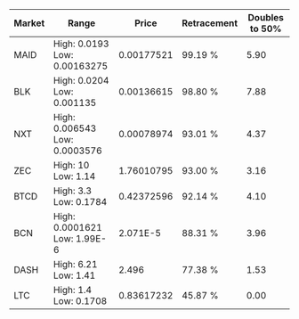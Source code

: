 | Market | Range | Price| Retracement | Doubles to 50% |
| --- | --- | --- | --- | --- |
| MAID | High: 0.0193<br />Low: 0.00163275 | 0.00177521 | 99.19 % | 5.90 |
| BLK | High: 0.0204<br />Low: 0.001135 | 0.00136615 | 98.80 % | 7.88 |
| NXT | High: 0.006543<br />Low: 0.0003576 | 0.00078974 | 93.01 % | 4.37 |
| ZEC | High: 10<br />Low: 1.14 | 1.76010795 | 93.00 % | 3.16 |
| BTCD | High: 3.3<br />Low: 0.1784 | 0.42372596 | 92.14 % | 4.10 |
| BCN | High: 0.0001621<br />Low: 1.99E-6 | 2.071E-5 | 88.31 % | 3.96 |
| DASH | High: 6.21<br />Low: 1.41 | 2.496 | 77.38 % | 1.53 |
| LTC | High: 1.4<br />Low: 0.1708 | 0.83617232 | 45.87 % | 0.00 |
